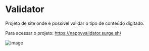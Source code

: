 # Validator
Projeto de site onde é possivel validar o tipo de conteúdo digitado.

Para acessar o projeto: https://nappyvalidator.surge.sh/

![image](https://user-images.githubusercontent.com/109964800/211865630-570a8e29-2f02-4319-83c6-8788a9926add.png)
